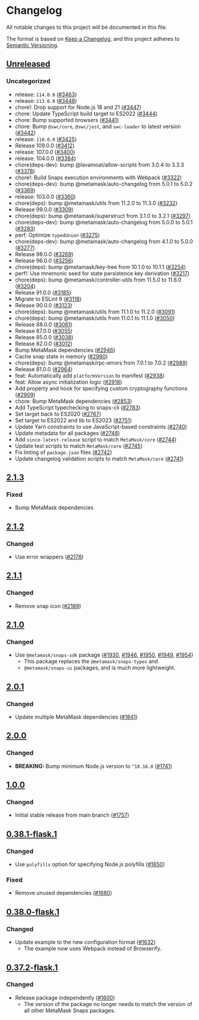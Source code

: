 # Changelog

All notable changes to this project will be documented in this file.

The format is based on [Keep a Changelog](https://keepachangelog.com/en/1.0.0/),
and this project adheres to [Semantic Versioning](https://semver.org/spec/v2.0.0.html).

## [Unreleased]

### Uncategorized

- release: `114.0.0` ([#3463](https://github.com/MetaMask/snaps/pull/3463))
- release: `113.0.0` ([#3448](https://github.com/MetaMask/snaps/pull/3448))
- chore!: Drop support for Node.js 18 and 21 ([#3447](https://github.com/MetaMask/snaps/pull/3447))
- chore: Update TypeScript build target to ES2022 ([#3444](https://github.com/MetaMask/snaps/pull/3444))
- chore: Bump supported browsers ([#3441](https://github.com/MetaMask/snaps/pull/3441))
- chore: Bump `@swc/core`, `@swc/jest`, and `swc-loader` to latest version ([#3442](https://github.com/MetaMask/snaps/pull/3442))
- release: `110.0.0` ([#3425](https://github.com/MetaMask/snaps/pull/3425))
- Release 109.0.0 ([#3412](https://github.com/MetaMask/snaps/pull/3412))
- release: 107.0.0 ([#3400](https://github.com/MetaMask/snaps/pull/3400))
- release: 104.0.0 ([#3384](https://github.com/MetaMask/snaps/pull/3384))
- chore(deps-dev): bump @lavamoat/allow-scripts from 3.0.4 to 3.3.3 ([#3378](https://github.com/MetaMask/snaps/pull/3378))
- chore!: Build Snaps execution environments with Webpack ([#3322](https://github.com/MetaMask/snaps/pull/3322))
- chore(deps-dev): bump @metamask/auto-changelog from 5.0.1 to 5.0.2 ([#3369](https://github.com/MetaMask/snaps/pull/3369))
- release: 103.0.0 ([#3360](https://github.com/MetaMask/snaps/pull/3360))
- chore(deps): bump @metamask/utils from 11.2.0 to 11.3.0 ([#3232](https://github.com/MetaMask/snaps/pull/3232))
- Release 99.0.0 ([#3309](https://github.com/MetaMask/snaps/pull/3309))
- chore(deps): bump @metamask/superstruct from 3.1.0 to 3.2.1 ([#3297](https://github.com/MetaMask/snaps/pull/3297))
- chore(deps-dev): bump @metamask/auto-changelog from 5.0.0 to 5.0.1 ([#3283](https://github.com/MetaMask/snaps/pull/3283))
- perf: Optimize `typedUnion` ([#3275](https://github.com/MetaMask/snaps/pull/3275))
- chore(deps-dev): bump @metamask/auto-changelog from 4.1.0 to 5.0.0 ([#3277](https://github.com/MetaMask/snaps/pull/3277))
- Release 98.0.0 ([#3269](https://github.com/MetaMask/snaps/pull/3269))
- Release 96.0.0 ([#3256](https://github.com/MetaMask/snaps/pull/3256))
- chore(deps): bump @metamask/key-tree from 10.1.0 to 10.1.1 ([#3254](https://github.com/MetaMask/snaps/pull/3254))
- perf!: Use mnemonic seed for state persistence key derivation ([#3217](https://github.com/MetaMask/snaps/pull/3217))
- chore(deps): bump @metamask/controller-utils from 11.5.0 to 11.6.0 ([#3204](https://github.com/MetaMask/snaps/pull/3204))
- Release 91.0.0 ([#3185](https://github.com/MetaMask/snaps/pull/3185))
- Migrate to ESLint 9 ([#3118](https://github.com/MetaMask/snaps/pull/3118))
- Release 90.0.0 ([#3123](https://github.com/MetaMask/snaps/pull/3123))
- chore(deps): bump @metamask/utils from 11.1.0 to 11.2.0 ([#3091](https://github.com/MetaMask/snaps/pull/3091))
- chore(deps): bump @metamask/utils from 11.0.1 to 11.1.0 ([#3050](https://github.com/MetaMask/snaps/pull/3050))
- Release 88.0.0 ([#3061](https://github.com/MetaMask/snaps/pull/3061))
- Release 87.0.0 ([#3055](https://github.com/MetaMask/snaps/pull/3055))
- Release 85.0.0 ([#3038](https://github.com/MetaMask/snaps/pull/3038))
- Release 82.0.0 ([#3012](https://github.com/MetaMask/snaps/pull/3012))
- Bump MetaMask dependencies ([#2946](https://github.com/MetaMask/snaps/pull/2946))
- Cache snap state in memory ([#2980](https://github.com/MetaMask/snaps/pull/2980))
- chore(deps): bump @metamask/rpc-errors from 7.0.1 to 7.0.2 ([#2989](https://github.com/MetaMask/snaps/pull/2989))
- Release 81.0.0 ([#2964](https://github.com/MetaMask/snaps/pull/2964))
- feat: Automatically add `platformVersion` to manifest ([#2938](https://github.com/MetaMask/snaps/pull/2938))
- feat: Allow async initialization logic ([#2918](https://github.com/MetaMask/snaps/pull/2918))
- Add property and hook for specifying custom cryptography functions ([#2909](https://github.com/MetaMask/snaps/pull/2909))
- chore: Bump MetaMask dependencies ([#2853](https://github.com/MetaMask/snaps/pull/2853))
- Add TypeScript typechecking to snaps-cli ([#2783](https://github.com/MetaMask/snaps/pull/2783))
- Set target back to ES2020 ([#2767](https://github.com/MetaMask/snaps/pull/2767))
- Set target to ES2022 and lib to ES2023 ([#2751](https://github.com/MetaMask/snaps/pull/2751))
- Update Yarn constraints to use JavaScript-based constraints ([#2740](https://github.com/MetaMask/snaps/pull/2740))
- Update metadata for all packages ([#2748](https://github.com/MetaMask/snaps/pull/2748))
- Add `since-latest-release` script to match `MetaMask/core` ([#2744](https://github.com/MetaMask/snaps/pull/2744))
- Update test scripts to match `MetaMask/core` ([#2745](https://github.com/MetaMask/snaps/pull/2745))
- Fix linting of `package.json` files ([#2742](https://github.com/MetaMask/snaps/pull/2742))
- Update changelog validation scripts to match `MetaMask/core` ([#2741](https://github.com/MetaMask/snaps/pull/2741))

## [2.1.3]

### Fixed

- Bump MetaMask dependencies

## [2.1.2]

### Changed

- Use error wrappers ([#2178](https://github.com/MetaMask/snaps/pull/2178))

## [2.1.1]

### Changed

- Remove snap icon ([#2189](https://github.com/MetaMask/snaps/pull/2189))

## [2.1.0]

### Changed

- Use `@metamask/snaps-sdk` package ([#1930](https://github.com/MetaMask/snaps/pull/1930),
  [#1946](https://github.com/MetaMask/snaps/pull/1946), [#1950](https://github.com/MetaMask/snaps/pull/1950),
  [#1949](https://github.com/MetaMask/snaps/pull/1949), [#1954](https://github.com/MetaMask/snaps/pull/1954))
  - This package replaces the `@metamask/snaps-types` and
  - `@metamask/snaps-ui` packages, and is much more lightweight.

## [2.0.1]

### Changed

- Update multiple MetaMask dependencies ([#1841](https://github.com/MetaMask/snaps/pull/1841))

## [2.0.0]

### Changed

- **BREAKING:** Bump minimum Node.js version to `^18.16.0` ([#1741](https://github.com/MetaMask/snaps/pull/1741))

## [1.0.0]

### Changed

- Initial stable release from main branch ([#1757](https://github.com/MetaMask/snaps/pull/1757))

## [0.38.1-flask.1]

### Changed

- Use `polyfills` option for specifying Node.js polyfills ([#1650](https://github.com/MetaMask/snaps/pull/1650))

### Fixed

- Remove unused dependencies ([#1680](https://github.com/MetaMask/snaps/pull/1680))

## [0.38.0-flask.1]

### Changed

- Update example to the new configuration format ([#1632](https://github.com/MetaMask/snaps/pull/1632))
  - The example now uses Webpack instead of Browserify.

## [0.37.2-flask.1]

### Changed

- Release package independently ([#1600](https://github.com/MetaMask/snaps/pull/1600))
  - The version of the package no longer needs to match the version of all other
    MetaMask Snaps packages.

[Unreleased]: https://github.com/MetaMask/snaps/compare/@metamask/core-signer-example-snap@2.1.3...HEAD
[2.1.3]: https://github.com/MetaMask/snaps/compare/@metamask/core-signer-example-snap@2.1.2...@metamask/core-signer-example-snap@2.1.3
[2.1.2]: https://github.com/MetaMask/snaps/compare/@metamask/core-signer-example-snap@2.1.1...@metamask/core-signer-example-snap@2.1.2
[2.1.1]: https://github.com/MetaMask/snaps/compare/@metamask/core-signer-example-snap@2.1.0...@metamask/core-signer-example-snap@2.1.1
[2.1.0]: https://github.com/MetaMask/snaps/compare/@metamask/core-signer-example-snap@2.0.1...@metamask/core-signer-example-snap@2.1.0
[2.0.1]: https://github.com/MetaMask/snaps/compare/@metamask/core-signer-example-snap@2.0.0...@metamask/core-signer-example-snap@2.0.1
[2.0.0]: https://github.com/MetaMask/snaps/compare/@metamask/core-signer-example-snap@1.0.0...@metamask/core-signer-example-snap@2.0.0
[1.0.0]: https://github.com/MetaMask/snaps/compare/@metamask/core-signer-example-snap@0.38.1-flask.1...@metamask/core-signer-example-snap@1.0.0
[0.38.1-flask.1]: https://github.com/MetaMask/snaps/compare/@metamask/core-signer-example-snap@0.38.0-flask.1...@metamask/core-signer-example-snap@0.38.1-flask.1
[0.38.0-flask.1]: https://github.com/MetaMask/snaps/compare/@metamask/core-signer-example-snap@0.37.2-flask.1...@metamask/core-signer-example-snap@0.38.0-flask.1
[0.37.2-flask.1]: https://github.com/MetaMask/snaps/releases/tag/@metamask/core-signer-example-snap@0.37.2-flask.1
